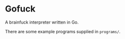 # Gofuck

A brainfuck interpreter written in Go.

There are some example programs supplied in `programs/`.
